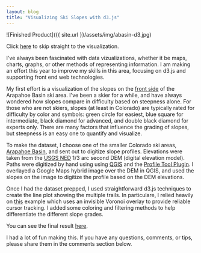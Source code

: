 ```yaml
---
layout: blog
title: "Visualizing Ski Slopes with d3.js"
---
```


![Finished Product]({{ site.url }}/assets/img/abasin-d3.jpg)

Click [here](/viz/abasin.html) to skip straight to the visualization. 

I've always been fascinated with data vizualizations, whether it be maps, charts, graphs, or other methods of representing information.  I am making an effort this year to improve my skills in this area, focusing on d3.js and supporting front end web technologies.

My first effort is a visualization of the slopes on the [front side](http://www.arapahoebasin.com/ABasin/image-library/inline-landscape/abasintrailmap_2013-14.jpg) of the Arapahoe Basin ski area. I've been a skier for a while, and have always wondered how slopes compare in difficulty based on steepness alone. For those who are not skiers, slopes (at least in Colorado) are typically rated for difficulty by color and symbols: green circle for easiest, blue square for intermediate, black diamond for advanced, and double black diamond for experts only. There are many factors that influence the grading of slopes, but steepness is an easy one to quantify and visualize.

To make the dataset, I choose one of the smaller Colorado ski areas, [Arapahoe Basin](http://arapahoebasin.com/Abasin/Default.aspx), and sent out to digitize slope profiles. Elevations were taken from the [USGS NED](http://ned.usgs.gov/) 1/3 arc second DEM (digital elevation model). Paths were digitized by hand using using [QGIS](http://www.qgis.org/en/site/) and the [Profile Tool Plugin](http://plugins.qgis.org/plugins/profiletool/). I overlayed a Google Maps hybrid image over the DEM in QGIS, and used the slopes on the image to digitize the profile based on the DEM elevations.

Once I had the dataset prepped, I used straightforward d3.js techniques to create the line plot showing the multiple trails.  In particulare, I relied heavily on [this](http://bl.ocks.org/mbostock/8033015) example which uses an invisible Voronoi overlay to provide reliable cursor tracking.  I added some coloring and filtering methods to help differentiate the different slope grades.

You can see the final result [here](/viz/abasin.html).

I had a lot of fun making this.  If you have any questions, comments, or tips, please share them in the comments section below.